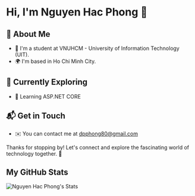 # Hi, I'm Nguyen Hac Phong 👋

## 🚀 About Me

- 🔭 I'm a student at VNUHCM - University of Information Technology (UIT).
- 🌍 I'm based in Ho Chi Minh City.

  
## 🌱 Currently Exploring

- 🚀 Learning ASP.NET CORE

## 📬 Get in Touch

- ✉️  You can contact me at dpphong80@gmail.com

Thanks for stopping by! Let's connect and explore the fascinating world of technology together. 🚀

## My GitHub Stats
![Nguyen Hac Phong's Stats](https://github-readme-stats.vercel.app/api?username=PHONGUIT22&theme=vue-dark&show_icons=true&hide_border=true&count_private=true)
<!--

Here are some ideas to get you started:

- 🔭 I’m currently working on ...
- 🌱 I’m currently learning ...
- 👯 I’m looking to collaborate on ...
- 🤔 I’m looking for help with ...
- 💬 Ask me about ...
- 📫 How to reach me: ...
- 😄 Pronouns: ...
- ⚡ Fun fact: ...
-->
